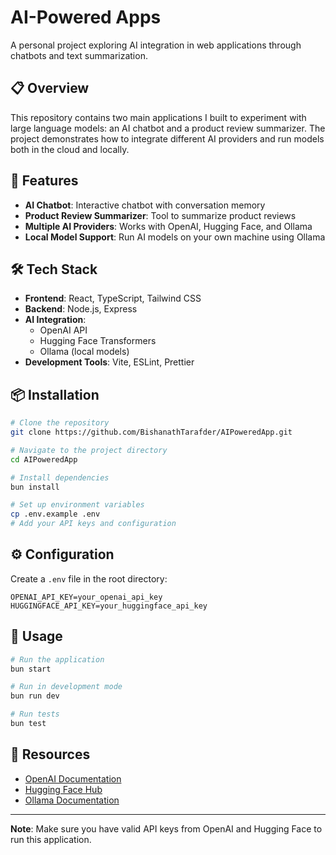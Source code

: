 # AI-Powered Apps

A personal project exploring AI integration in web applications through chatbots and text summarization.

## 📋 Overview

This repository contains two main applications I built to experiment with large language models: an AI chatbot and a product review summarizer. The project demonstrates how to integrate different AI providers and run models both in the cloud and locally.

## 🚀 Features

- **AI Chatbot**: Interactive chatbot with conversation memory
- **Product Review Summarizer**: Tool to summarize product reviews
- **Multiple AI Providers**: Works with OpenAI, Hugging Face, and Ollama
- **Local Model Support**: Run AI models on your own machine using Ollama

## 🛠️ Tech Stack

- **Frontend**: React, TypeScript, Tailwind CSS
- **Backend**: Node.js, Express
- **AI Integration**: 
  - OpenAI API
  - Hugging Face Transformers
  - Ollama (local models)
- **Development Tools**: Vite, ESLint, Prettier

## 📦 Installation

```bash
# Clone the repository
git clone https://github.com/BishanathTarafder/AIPoweredApp.git

# Navigate to the project directory
cd AIPoweredApp

# Install dependencies
bun install

# Set up environment variables
cp .env.example .env
# Add your API keys and configuration
```

## ⚙️ Configuration

Create a `.env` file in the root directory:

```env
OPENAI_API_KEY=your_openai_api_key
HUGGINGFACE_API_KEY=your_huggingface_api_key
```

## 🚦 Usage

```bash
# Run the application
bun start

# Run in development mode
bun run dev

# Run tests
bun test
```

## 📖 Resources

- [OpenAI Documentation](https://platform.openai.com/docs)
- [Hugging Face Hub](https://huggingface.co/)
- [Ollama Documentation](https://ollama.ai/)

---

**Note**: Make sure you have valid API keys from OpenAI and Hugging Face to run this application.

